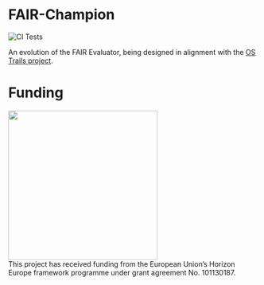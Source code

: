 
# FAIR-Champion


![CI Tests](https://github.com/markwilkinson/FAIR-Champion/actions/workflows/ci.yml/badge.svg?branch=master)

An evolution of the FAIR Evaluator, being designed in alignment with the <a href="https://ostrails.eu/">OS Trails project</a>.

# Funding
<img src="https://www.openaire.eu/templates/yootheme/cache/f3/OS_Trails_Logo-tagline-f34a1ed1.png" width=300/>
<br/>
This project has received funding from the European Union’s Horizon Europe framework programme under grant agreement No. 101130187.

